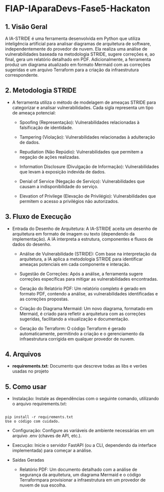 # FIAP-IAparaDevs-Fase5-Hackaton

## 1. Visão Geral
A IA-STRIDE é uma ferramenta desenvolvida em Python que utiliza inteligência artificial para analisar diagramas de arquitetura de software, independentemente do provedor de nuvem. Ela realiza uma análise de vulnerabilidades baseada na metodologia STRIDE, sugere correções e, ao final, gera um relatório detalhado em PDF. Adicionalmente, a ferramenta produz um diagrama atualizado em formato Mermaid com as correções sugeridas e um arquivo Terraform para a criação da infraestrutura correspondente.

## 2. Metodologia STRIDE
- A ferramenta utiliza o método de modelagem de ameaças STRIDE para categorizar e analisar vulnerabilidades. Cada sigla representa um tipo de ameaça potencial:

    - Spoofing (Representação): Vulnerabilidades relacionadas à falsificação de identidade.

    - Tampering (Violação): Vulnerabilidades relacionadas à adulteração de dados.

    - Repudiation (Não Repúdio): Vulnerabilidades que permitem a negação de ações realizadas.

    - Information Disclosure (Divulgação de Informação): Vulnerabilidades que levam à exposição indevida de dados.

    - Denial of Service (Negação de Serviço): Vulnerabilidades que causam a indisponibilidade do serviço.

    - Elevation of Privilege (Elevação de Privilégio): Vulnerabilidades que permitem o acesso a privilégios não autorizados.

## 3. Fluxo de Execução
- Entrada do Desenho de Arquitetura: A IA-STRIDE aceita um desenho de arquitetura em formato de imagem ou texto (dependendo da implementação). A IA interpreta a estrutura, componentes e fluxos de dados do desenho.

     - Análise de Vulnerabilidade (STRIDE): Com base na interpretação da arquitetura, a IA aplica a metodologia STRIDE para identificar ameaças potenciais em cada componente e interação.

     - Sugestão de Correções: Após a análise, a ferramenta sugere correções específicas para mitigar as vulnerabilidades encontradas.

     - Geração do Relatório PDF: Um relatório completo é gerado em formato PDF, contendo a análise, as vulnerabilidades identificadas e as correções propostas.

     - Criação do Diagrama Mermaid: Um novo diagrama, formatado em Mermaid, é criado para refletir a arquitetura com as correções sugeridas, facilitando a visualização e documentação.

     - Geração do Terraform: O código Terraform é gerado automaticamente, permitindo a criação e o gerenciamento da infraestrutura corrigida em qualquer provedor de nuvem.

## 4. Arquivos



- **requirements.txt**: Documento que descreve todas as libs e verões usadas no projeto

## 5. Como usar
- Instalação: Instale as dependências com o seguinte comando, utilizando o arquivo requirements.txt:

```<bash>

pip install -r requirements.txt
Use o código com cuidado.
```

- Configuração: Configure as variáveis de ambiente necessárias em um arquivo .env (chaves de API, etc.).

- Execução: Inicie o servidor FastAPI (ou a CLI, dependendo da interface implementada) para começar a análise.

- Saídas Geradas
    - Relatório PDF: Um documento detalhado com a análise de segurança da arquitetura, um diagrama Mermaid e o código Terraformpara provisionar a infraestrutura em um provedor de nuvem de sua escolha.

